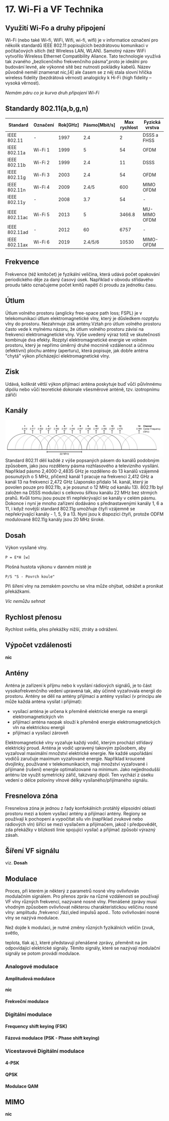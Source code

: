 # 17. Wi-Fi a VF Technika
## Využití Wi-Fo a druhy připojení
Wi-Fi (nebo také Wi-fi, WiFi, Wifi, wi-fi, wifi) je v informatice označení pro několik standardů IEEE 802.11 popisujících bezdrátovou komunikaci v počítačových sítích (též Wireless LAN, WLAN). Samotný název WiFi vytvořilo Wireless Ethernet Compatibility Aliance. Tato technologie využívá tak zvaného „bezlicenčního frekvenčního pásma“,proto je ideální pro budování levné, ale výkonné sítě bez nutnosti pokládky kabelů. Název původně neměl znamenat nic,[4] ale časem se z něj stala slovní hříčka wireless fidelity (bezdrátová věrnost) analogicky k Hi-Fi (high fidelity – vysoká věrnost).

*Nemám páru co je kurva druh připojení Wi-Fi*

## Standardy 802.11(a,b,g,n)

| Standard     | Označení   | Rok[GHz] | Pásmo[Mbit/s] | Max rychlost | Fyzická vrstva |
| ------------ | ---------- | -------- | ------------- | ------------ | -------------- |
| IEEE 802.11 | - | 1997 | 2.4 | 2 | DSSS a FHSS |
| IEEE 802.11a | Wi-Fi 1 | 1999 | 5 | 54 | OFDM |
| IEEE 802.11b | Wi-Fi 2 | 1999 | 2.4 | 11 | DSSS |
| IEEE 802.11g | Wi-Fi 3 | 2003 | 2.4 | 54 | OFDM |
| IEEE 802.11n | Wi-Fi 4 | 2009 | 2.4/5 | 600 | MIMO OFDM |
| IEEE 802.11y | - | 2008 | 3.7 | 54 | - | - |
| IEEE 802.11ac | Wi-Fi 5 | 2013 | 5 | 3466.8 | MU-MIMO OFDM |
| IEEE 802.11ad | - | 2012 | 60 | 6757 | - | - |
| IEEE 802.11ax | Wi-Fi 6 | 2019 | 2.4/5/6 | 10530 | MIMO-OFDM |

## Frekvence
Frekvence (též kmitočet) je fyzikální veličina, která udává počet opakování periodického děje za daný časový úsek. Například v obvodu střídavého proudu takto označujeme počet kmitů napětí či proudu za jednotku času.

## Útlum
Útlum volného prostoru (anglicky free-space path loss; FSPL) je v telekomunikaci útlum elektromagnetické vlny, který je důsledkem rozptylu vlny do prostoru. Nezahrnuje zisk antény.Vztah pro útlum volného prostoru často vede k mylnému názoru, že útlum volného prostoru závisí na frekvenci elektromagnetické vlny. Výše uvedený výraz totiž ve skutečnosti kombinuje dva efekty. Rozptyl elektromagnetické energie ve volném prostoru, který je nepřímo úměrný druhé mocnině vzdálenost a účinnou (efektivní) plochu antény (aperturu), která popisuje, jak dobře anténa "chytá" výkon přicházející elektromagnetické vlny.

## Zisk
Udává, kolikrát větší výkon přijímací anténa poskytuje buď vůči půlvlnnému dipólu nebo vůči teoretické dokonale všesměrové anténě, tzv. izotropnímu zářiči

## Kanály
![Kanály](images/wifi_kan.png)
Standard 802.11 dělí každé z výše popsaných pásem do kanálů podobným způsobem, jako jsou rozděleny pásma rozhlasového a televizního vysílání. Například pásmo 2,4000-2,4835 GHz je rozděleno do 13 kanálů vzájemně posunutých o 5 MHz, přičemž kanál 1 pracuje na frekvenci 2,412 GHz a kanál 13 na frekvenci 2,472 GHz (Japonsko přidalo 14. kanál, který je povolen pouze pro 802.11b, a je posunut o 12 MHz od kanálu 13). 802.11b byl založen na DSSS modulaci s celkovou šířkou kanálu 22 MHz bez strmých prahů. Kvůli tomu jsou pouze tři nepřekrývající se kanály v celém pásmu. Dokonce i nyní je mnoho zařízení dodáváno s přednastavenými kanály 1, 6 a 11, i když novější standard 802.11g umožňuje čtyři vzájemně se nepřekrývající kanály - 1, 5, 9 a 13. Nyní jsou k dispozici čtyři, protože ODFM modulované 802.11g kanály jsou 20 MHz široké.

## Dosah
Výkon vysílané vlny.
```
P = E*H [w] 
```
Plošná hustota výkonu v danném místě je
```
P/S "S - Povrch koule"
```
Při šíření vlny na zemském povrchu se vlna může ohýbat, odrážet a pronikat překážkami.

*Víc nemůžu sehnat*

## Rychlost přenosu
Rychlost světla, přes překážky nižší, ztráty a odrážení.

## Výpočet vzdálenosti
**nic**

## Antény
Anténa je zařízení k příjmu nebo k vysílání rádiových signálů, je to část vysokofrekvenčního vedení upravená tak, aby účinně vyzařovala energii do prostoru. Antény se dělí na antény přijímací a antény vysílací (v principu ale může každá anténa vysílat i přijímat):

- vysílací anténa je určena k přeměně elektrické energie na energii elektromagnetických vln
- přijímací anténa naopak slouží k přeměně energie elektromagnetických vln na elektrickou energii
- přijímací a vysílací zároveň

Elektromagnetické vlny vyzařuje každý vodič, kterým prochází střídavý elektrický proud. Anténa je vodič upravený takovým způsobem, aby vyzařoval maximální množství elektrické energie. Ne každé uspořádání vodičů zaručuje maximum vyzařované energie. Například kroucené dvojlinky, používané v telekomunikacích, mají množství vyzařované i přijímané (rušení) energie optimalizované na minimum. Jako nejjednodušší anténu lze využít symetrický zářič, takzvaný dipól. Ten vychází z úseku vedení o délce poloviny vlnové délky vysílaného/přijímaného signálu.

## Fresnelova zóna
Fresnelova zóna je jednou z řady konfokálních protáhlý elipsoidní oblasti prostoru mezi a kolem vysílací antény a přijímací antény. Regiony se používají k pochopení a vypočítat sílu vln (například zvukové nebo rádiových vln) šířící se mezi vysílačem a přijímačem, jakož i předpovědět, zda překážky v blízkosti linie spojující vysílač a přijímač způsobí výrazný zásah.

## Šíření VF signálu
viz. **Dosah**

## Modulace
Proces, při kterém je některý z parametrů nosné vlny ovlivňován modulačním signálem.
Pro přenos zpráv  na různé vzdálenosti se používají VF vlny různých frekvencí, nazývané nosné vlny. Přenášené zprávy musí vhodným způsobem ovlivňovat některou charakteristickou veličinu nosné vlny: amplitudu ,frekvenci ,fázi,sled impulsů apod.. Toto ovlivňování nosné vlny se nazývá modulace.

Než dojde k modulaci, je nutné změny různých fyzikálních veličin (zvuk, světlo,

teplota, tlak aj.), které představují přenášené zprávy, přeměnit na jim odpovídající elektrické signály. Těmito signály, které se nazývají modulační signály se potom provádí modulace.
### Analogové modulace

#### Amplitudová modulace
**nic**

#### Frekveční modulace

### Digitální modulace
#### Frequency shift keying (FSK)
#### Fázová modulace (PSK - Phase shift keying)

### Vícestavové Digitální modulace
#### 4-PSK
#### QPSK
#### Modulace QAM


## MIMO
**nic**

